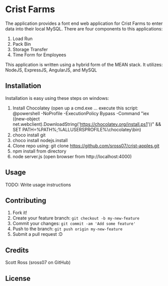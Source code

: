 # Crist Farms

The application provides a font end web application for Crist Farms to enter data into
their local MySQL.  There are four components to this applications:

1. Load Run
2. Pack Bin
3. Storage Transfer
4. Time Form for Employees

This application is written using a hybrid form of the MEAN stack.  It utilizes:
NodeJS, ExpressJS, AngularJS, and MySQL

## Installation
Installation is easy using these steps on windows:

1. Install Chocolatey (open up a cmd.exe ... execute this script: @powershell -NoProfile -ExecutionPolicy Bypass -Command "iex ((new-object net.webclient).DownloadString('https://chocolatey.org/install.ps1'))" && SET PATH=%PATH%;%ALLUSERSPROFILE%\chocolatey\bin)
2. choco install git
3. choco install nodejs.install
4. Clone repo using: git clone https://github.com/sross07/crist-apples.git
5. npm install from directory
6. node server.js  (open browser from http://localhost:4000)

## Usage

TODO: Write usage instructions

## Contributing

1. Fork it!
2. Create your feature branch: `git checkout -b my-new-feature`
3. Commit your changes: `git commit -am 'Add some feature'`
4. Push to the branch: `git push origin my-new-feature`
5. Submit a pull request :D

## Credits

Scott Ross (sross07 on GitHub)

## License
